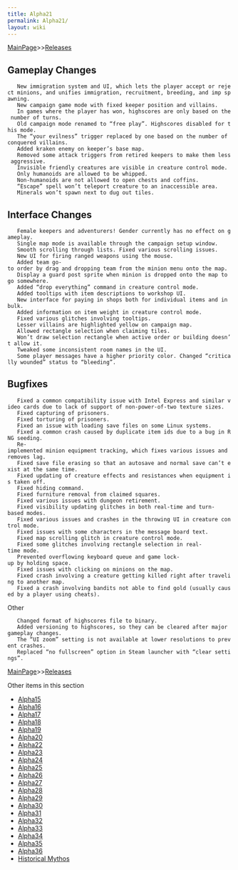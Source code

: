 ```yaml
---
title: Alpha21
permalink: Alpha21/
layout: wiki
---
```


[MainPage](/keeperrl_wiki/ "wikilink")>>[Releases](/keeperrl_wiki/Releases "wikilink")

Gameplay Changes
----------------


`   New immigration system and UI, which lets the player accept or reject minions, and unifies immigration, recruitment, breeding, and imp spawning.`  
`   New campaign game mode with fixed keeper position and villains.`  
`   In games where the player has won, highscores are only based on the number of turns.`  
`   Old campaign mode renamed to “free play”. Highscores disabled for this mode.`  
`   The “your evilness” trigger replaced by one based on the number of conquered villains.`  
`   Added kraken enemy on keeper’s base map.`  
`   Removed some attack triggers from retired keepers to make them less aggressive.`  
`   Invisible friendly creatures are visible in creature control mode.`  
`   Only humanoids are allowed to be whipped.`  
`   Non-humanoids are not allowed to open chests and coffins.`  
`   “Escape” spell won’t teleport creature to an inaccessible area.`  
`   Minerals won’t spawn next to dug out tiles.`

Interface Changes
-----------------


`   Female keepers and adventurers! Gender currently has no effect on gameplay.`  
`   Single map mode is available through the campaign setup window.`  
`   Smooth scrolling through lists. Fixed various scrolling issues.`  
`   New UI for firing ranged weapons using the mouse.`  
`   Added team go-to order by drag and dropping team from the minion menu onto the map.`  
`   Display a guard post sprite when minion is dropped onto the map to go somewhere.`  
`   Added “drop everything” command in creature control mode.`  
`   Added tooltips with item descriptions to workshop UI.`  
`   New interface for paying in shops both for individual items and in bulk.`  
`   Added information on item weight in creature control mode.`  
`   Fixed various glitches involving tooltips.`  
`   Lesser villains are highlighted yellow on campaign map.`  
`   Allowed rectangle selection when claiming tiles.`  
`   Won’t draw selection rectangle when active order or building doesn’t allow it.`  
`   Tweaked some inconsistent room names in the UI.`  
`   Some player messages have a higher priority color. Changed “critically wounded” status to “bleeding”.`

Bugfixes
--------

`   Fixed a common compatibility issue with Intel Express and similar video cards due to lack of support of non-power-of-two texture sizes.`  
`   Fixed capturing of prisoners.`  
`   Fixed torturing of prisoners.`  
`   Fixed an issue with loading save files on some Linux systems.`  
`   Fixed a common crash caused by duplicate item ids due to a bug in RNG seeding.`  
`   Re-implemented minion equipment tracking, which fixes various issues and removes lag.`  
`   Fixed save file erasing so that an autosave and normal save can’t exist at the same time.`  
`   Fixed updating of creature effects and resistances when equipment is taken off.`  
`   Fixed hiding command.`  
`   Fixed furniture removal from claimed squares.`  
`   Fixed various issues with dungeon retirement.`  
`   Fixed visibility updating glitches in both real-time and turn-based modes.`  
`   Fixed various issues and crashes in the throwing UI in creature control mode.`  
`   Fixed issues with some characters in the message board text.`  
`   Fixed map scrolling glitch in creature control mode.`  
`   Fixed some glitches involving rectangle selection in real-time mode.`  
`   Prevented overflowing keyboard queue and game lock-up by holding space.`  
`   Fixed issues with clicking on minions on the map.`  
`   Fixed crash involving a creature getting killed right after traveling to another map.`  
`   Fixed a crash involving bandits not able to find gold (usually caused by a player using cheats).`

Other

`   Changed format of highscores file to binary.`  
`   Added versioning to highscores, so they can be cleared after major gameplay changes.`  
`   The “UI zoom” setting is not available at lower resolutions to prevent crashes.`  
`   Replaced “no fullscreen” option in Steam launcher with “clear settings”.`

[MainPage](/keeperrl_wiki/ "wikilink")>>[Releases](/keeperrl_wiki/Releases "wikilink")

Other items in this section
-    [Alpha15](/keeperrl_wiki/Alpha15 "wikilink")
-    [Alpha16](/keeperrl_wiki/Alpha16 "wikilink")
-    [Alpha17](/keeperrl_wiki/Alpha17 "wikilink")
-    [Alpha18](/keeperrl_wiki/Alpha18 "wikilink")
-    [Alpha19](/keeperrl_wiki/Alpha19 "wikilink")
-    [Alpha20](/keeperrl_wiki/Alpha20 "wikilink")
-    [Alpha22](/keeperrl_wiki/Alpha22 "wikilink")
-    [Alpha23](/keeperrl_wiki/Alpha23 "wikilink")
-    [Alpha24](/keeperrl_wiki/Alpha24 "wikilink")
-    [Alpha25](/keeperrl_wiki/Alpha25 "wikilink")
-    [Alpha26](/keeperrl_wiki/Alpha26 "wikilink")
-    [Alpha27](/keeperrl_wiki/Alpha27 "wikilink")
-    [Alpha28](/keeperrl_wiki/Alpha28 "wikilink")
-    [Alpha29](/keeperrl_wiki/Alpha29 "wikilink")
-    [Alpha30](/keeperrl_wiki/Alpha30 "wikilink")
-    [Alpha31](/keeperrl_wiki/Alpha31 "wikilink")
-    [Alpha32](/keeperrl_wiki/Alpha32 "wikilink")
-    [Alpha33](/keeperrl_wiki/Alpha33 "wikilink")
-    [Alpha34](/keeperrl_wiki/Alpha34 "wikilink")
-    [Alpha35](/keeperrl_wiki/Alpha35 "wikilink")
-    [Alpha36](/keeperrl_wiki/Alpha36 "wikilink")
-    [Historical Mythos](/keeperrl_wiki/Historical_Mythos "wikilink")
